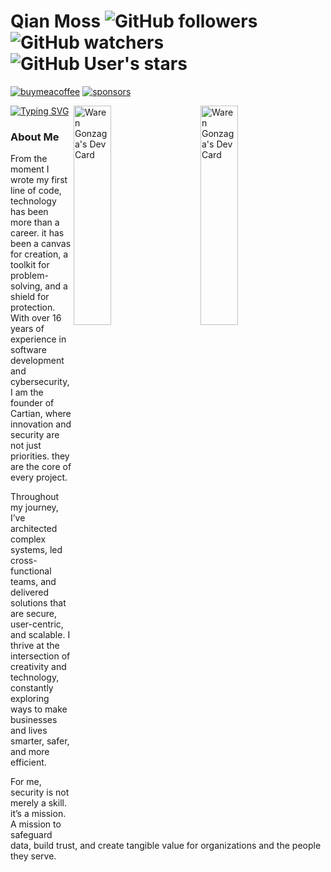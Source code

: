 # Qian Moss ![GitHub followers](https://img.shields.io/github/followers/qianmoss?style=flat&labelColor=B9BCFF&color=white) ![GitHub watchers](https://img.shields.io/github/watchers/qianmoss/qianmoss?style=flat&labelColor=B9BCFF&color=white) ![GitHub User's stars](https://img.shields.io/github/stars/qianmoss?style=flat&labelColor=B9BCFF&color=white)
[![buymeacoffee](https://img.shields.io/badge/Buy%20Me%20a%20Coffee-%E2%9D%A4-%237b3fe4.svg?&logo=buymeacoffee&logoColor=white&labelColor=181717&style=flat-square)](https://github.com/sponsors/qianmoss) [![sponsors](https://img.shields.io/badge/Sponsor-%E2%9D%A4-%23db61a2.svg?&logo=github&logoColor=white&labelColor=181717&style=flat-square)](https://github.com/sponsors/qianmoss)

<!-- markdownlint-disable MD033 -->
<a href="https://app.daily.dev/qianmoss">
    <img src="https://api.daily.dev/devcards/v2/5dwfVl5B1.png?type=default&r=c16" style="min-width: 200px; max-width: 250px; width: 30%" alt="Waren Gonzaga's Dev Card" align="right"/>
</a>
<a href="https://app.daily.dev/qianmoss">
    <img src="https://api.daily.dev/devcards/v2/5dwfVl5B1.png?type=default&r=c16" style="min-width: 200px; max-width: 250px; width: 30%" alt="Waren Gonzaga's Dev Card" align="right"/>
</a>
<!-- markdownlint-enable MD033 -->

[![Typing SVG](https://readme-typing-svg.demolab.com?font=Fira+Code&size=28&duration=900&pause=2000&color=B9BCFF&background=FFFFFF00&multiline=true&width=435&height=110&lines=Founder+at+Cartian;Cyber+Security+Expert;Full-Stack+Developer)](https://git.io/typing-svg)

### About Me
From the moment I wrote my first line of code, technology has been more than a career. it has been a canvas for creation, a toolkit for problem-solving, and a shield for protection. With over 16 years of experience in software development and cybersecurity, I am the founder of Cartian, where innovation and security are not just priorities. they are the core of every project.

Throughout my journey, I’ve architected complex systems, led cross-functional teams, and delivered solutions that are secure, user-centric, and scalable. I thrive at the intersection of creativity and technology, constantly exploring ways to make businesses and lives smarter, safer, and more efficient.

For me, security is not merely a skill. it’s a mission. A mission to safeguard data, build trust, and create tangible value for organizations and the people they serve.
